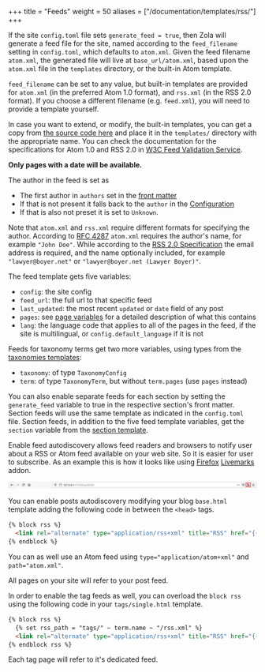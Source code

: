 +++
title = "Feeds"
weight = 50
aliases = ["/documentation/templates/rss/"]
+++

If the site `config.toml` file sets `generate_feed = true`, then Zola will
generate a feed file for the site, named according to the `feed_filename`
setting in `config.toml`, which defaults to `atom.xml`. Given the feed filename
`atom.xml`, the generated file will live at `base_url/atom.xml`, based upon the
`atom.xml` file in the `templates` directory, or the built-in Atom template.

`feed_filename` can be set to any value, but built-in templates are provided
for `atom.xml` (in the preferred Atom 1.0 format), and `rss.xml` (in the RSS
2.0 format). If you choose a different filename (e.g. `feed.xml`), you will
need to provide a template yourself.

In case you want to extend, or modify, the built-in templates, you can get a
copy from [the source code here](https://github.com/getzola/zola/tree/master/components/templates/src/builtins)
and place it in the `templates/` directory with the appropriate name. You can
check the documentation for the specifications for Atom 1.0 and RSS 2.0 in
[W3C Feed Validation Service](https://validator.w3.org/feed/docs/).

**Only pages with a date will be available.**

The author in the feed is set as
- The first author in `authors` set in the 
  [front matter](@/documentation/content/page.md#front-matter)
- If that is not present it falls back to the `author` in the 
  [Configuration](@/documentation/getting-started/configuration.md)
- If that is also not preset it is set to `Unknown`.

Note that `atom.xml` and `rss.xml` require different formats for specifying the
author. According to [RFC 4287][atom_rfc] `atom.xml` requires the author's
name, for example `"John Doe"`. While according to the 
[RSS 2.0 Specification][rss_spec] the email address is required, and the name
optionally included, for example `"lawyer@boyer.net"` or 
`"lawyer@boyer.net (Lawyer Boyer)"`.

The feed template gets five variables:

- `config`: the site config
- `feed_url`: the full url to that specific feed
- `last_updated`: the most recent `updated` or `date` field of any post
- `pages`: see [page variables](@/documentation/templates/pages-sections.md#page-variables)
  for a detailed description of what this contains
- `lang`: the language code that applies to all of the pages in the feed,
  if the site is multilingual, or `config.default_language` if it is not

Feeds for taxonomy terms get two more variables, using types from the
[taxonomies templates](@/documentation/templates/taxonomies.md):

- `taxonomy`: of type `TaxonomyConfig`
- `term`: of type `TaxonomyTerm`, but without `term.pages` (use `pages` instead)

You can also enable separate feeds for each section by setting the
`generate_feed` variable to true in the respective section's front matter.
Section feeds will use the same template as indicated in the `config.toml` file.
Section feeds, in addition to the five feed template variables, get the
`section` variable from the [section
template](@/documentation/templates/pages-sections.md).

Enable feed autodiscovery allows feed readers and browsers to notify user about a RSS or Atom feed available on your web site. So it is easier for user to subscribe.
As an example this is how it looks like using [Firefox](https://en.wikipedia.org/wiki/Mozilla_Firefox) [Livemarks](https://addons.mozilla.org/en-US/firefox/addon/livemarks/?src=search) addon.

![RSS feed autodiscovery example.](rss_feed.png)

You can enable posts autodiscovery modifying your blog `base.html` template adding the following code in between the `<head>` tags.
```html
{% block rss %}
  <link rel="alternate" type="application/rss+xml" title="RSS" href="{{/* get_url(path="rss.xml", trailing_slash=false) */}}">
{% endblock %}
```
You can as well use an Atom feed using `type="application/atom+xml"` and `path="atom.xml"`.

All pages on your site will refer to your post feed.

In order to enable the tag feeds as well, you can overload the `block rss` using the following code in your `tags/single.html` template.
```html
{% block rss %}
  {% set rss_path = "tags/" ~ term.name ~ "/rss.xml" %}
  <link rel="alternate" type="application/rss+xml" title="RSS" href="{{/* get_url(path=rss_path, trailing_slash=false) */}}">
{% endblock rss %}
```
Each tag page will refer to it's dedicated feed.

[atom_rfc]: https://www.rfc-editor.org/rfc/rfc4287
[rss_spec]: https://www.rssboard.org/rss-specification#ltauthorgtSubelementOfLtitemgt